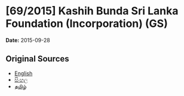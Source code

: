 # [69/2015] Kashih Bunda Sri Lanka Foundation (Incorporation) (GS)

**Date:** 2015-09-28

## Original Sources

- [English](https://documents.gov.lk/view/bills/2015/9/69-2015_E.pdf)
- [සිංහල](https://documents.gov.lk/view/bills/2015/9/69-2015_S.pdf)
- [தமிழ்](https://documents.gov.lk/view/bills/2015/9/69-2015_T.pdf)
